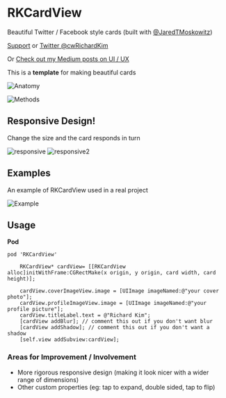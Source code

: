 RKCardView
==========
Beautiful Twitter / Facebook style cards (built with [@JaredTMoskowitz](https://twitter.com/jaredtmoskowitz))

[Support](http://cwrichardkim.com) or [Twitter @cwRichardKim](https://twitter.com/cwRichardKim)

Or [Check out my Medium posts on UI / UX](https://medium.com/@cwRichardKim)

This is a **template** for making beautiful cards

![Anatomy](http://i.imgur.com/bRZpKIZ.png)

![Methods](http://i.imgur.com/j86bi2u.png)

## Responsive Design!
Change the size and the card responds in turn

![responsive](http://i.imgur.com/JjogZGtl.png)
![responsive2](http://i.imgur.com/shA68PXl.png)

## Examples
An example of RKCardView used in a real project

![Example](http://i.imgur.com/YVaSExwl.png)

## Usage
__Pod__
```objc-c
pod 'RKCardView'
```

```obj-c
    RKCardView* cardView= [[RKCardView alloc]initWithFrame:CGRectMake(x origin, y origin, card width, card height)];
    
    cardView.coverImageView.image = [UIImage imageNamed:@"your cover photo"];
    cardView.profileImageView.image = [UIImage imageNamed:@"your profile picture"];
    cardView.titleLabel.text = @"Richard Kim";
    [cardView addBlur]; // comment this out if you don't want blur
    [cardView addShadow]; // comment this out if you don't want a shadow
    [self.view addSubview:cardView];
```

### Areas for Improvement / Involvement
* More rigorous responsive design (making it look nicer with a wider range of dimensions)
* Other custom properties (eg: tap to expand, double sided, tap to flip)
